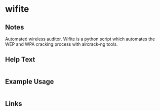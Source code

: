 # wifite

Notes
-------
Automated wireless auditor. Wifite is a python script which automates the WEP and WPA cracking process with aircrack-ng tools.

Help Text
-------
```

```

Example Usage
-------


```

```

Links
-------
